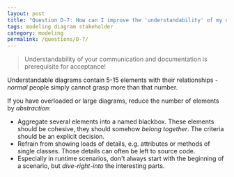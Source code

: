 ```yaml
---
layout: post
title: "Question D-7: How can I improve the 'understandability' of my diagrams/models?"
tags: modeling diagram stakeholder
category: modeling
permalink: /questions/D-7/
---
```


> Understandability of your communication and documentation is prerequisite for acceptance!

Understandable diagrams contain 5-15 elements with their relationships - _normal_ people simply cannot grasp more than that number.

If you have overloaded or large diagrams, reduce the number of elements by _abstraction_:

* Aggregate several elements into a named blackbox. These elements should be cohesive, they should somehow _belong together_. The criteria should be an explicit decision.
* Refrain from showing loads of details, e.g. attributes or methods of single classes. Those details can often be left to source code.
* Especially in runtime scenarios, don't always start with the beginning of a scenario, but _dive-right-into_ the interesting parts.
